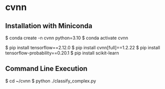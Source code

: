 # cvnn

## Installation with Miniconda

$ conda create -n cvnn python=3.10
$ conda activate cvnn

$ pip install tensorflow==2.12.0
$ pip install cvnn[full]==1.2.22
$ pip install tensorflow-probability==0.20.1
$ pip install scikit-learn

## Command Line Execution

$ cd ~/cvnn
$ python ./classify_complex.py
